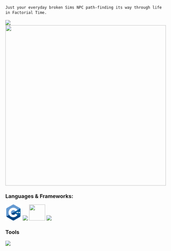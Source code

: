 	Just your everyday broken Sims NPC path-finding its way through life in Factorial Time.

<img align="center" src="https://github.r2v.ch/codewars?user=not-joosh&name=true&top_languages=true&stroke=%23b362ff&theme=purple_dark" />
<img align="center" width="500px" height="500px" src="https://user-images.githubusercontent.com/105687297/210179251-b51368b4-199e-4a81-97fa-f80e01324309.jpg"/>
<!-- <img align="center" width = "500px"src="https://github-readme-stats.vercel.app/api?username=not-joosh&show_icons=true&locale=en"/> -->

### Languages & Frameworks:

<p align= "left">
	<img height = "50px" width = "50px"src="https://raw.githubusercontent.com/devicons/devicon/master/icons/cplusplus/cplusplus-original.svg" />
	<img src= "https://skillicons.dev/icons?i=ts,js,c,java,py,powershell,html,css"/>
	<img height = "50px" width = "50px" src= "https://user-images.githubusercontent.com/105687297/229002393-e1e2e332-df9c-4dc0-bd6f-558609e26238.png"/>
	<img src= "https://skillicons.dev/icons?i=react,nextjs,nodejs,tailwind,express,threejs,prisma"/>
</p>

### Tools

<p align= "left">
	<img src= "https://skillicons.dev/icons?i=firebase,mongodb,vscode,eclipse"/>
</p>

	
<!-- <p>&nbsp;<img align="center" src="https://github-readme-stats.vercel.app/api?username=not-joosh&show_icons=true&locale=en" alt="lastoyster" /></p>	 -->
<!-- ![Codewars](https://github.r2v.ch/codewars?user=not-joosh&name=true&top_languages=true&stroke=%23b362ff&theme=purple_dark) -->
<!-- ![just-an-inspirational-quote](https://user-images.githubusercontent.com/105687297/210179251-b51368b4-199e-4a81-97fa-f80e01324309.jpg) -->


